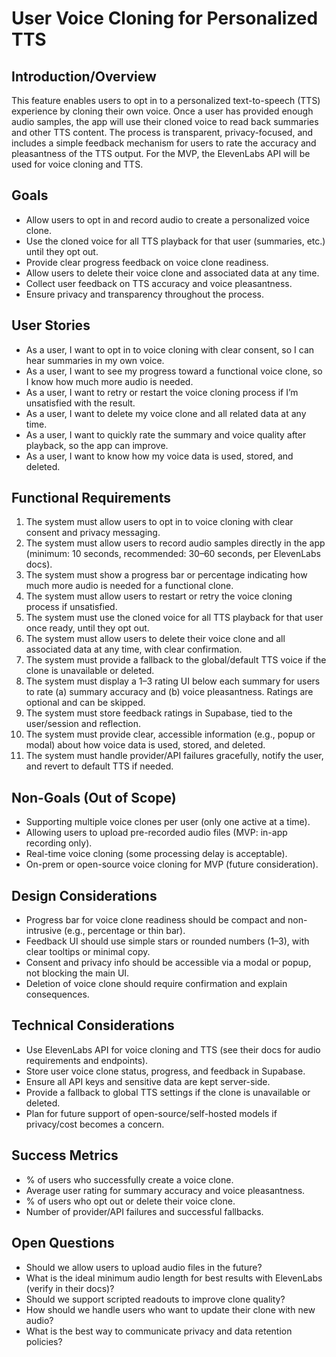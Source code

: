 # User Voice Cloning for Personalized TTS

## Introduction/Overview
This feature enables users to opt in to a personalized text-to-speech (TTS) experience by cloning their own voice. Once a user has provided enough audio samples, the app will use their cloned voice to read back summaries and other TTS content. The process is transparent, privacy-focused, and includes a simple feedback mechanism for users to rate the accuracy and pleasantness of the TTS output. For the MVP, the ElevenLabs API will be used for voice cloning and TTS.

## Goals
- Allow users to opt in and record audio to create a personalized voice clone.
- Use the cloned voice for all TTS playback for that user (summaries, etc.) until they opt out.
- Provide clear progress feedback on voice clone readiness.
- Allow users to delete their voice clone and associated data at any time.
- Collect user feedback on TTS accuracy and voice pleasantness.
- Ensure privacy and transparency throughout the process.

## User Stories
- As a user, I want to opt in to voice cloning with clear consent, so I can hear summaries in my own voice.
- As a user, I want to see my progress toward a functional voice clone, so I know how much more audio is needed.
- As a user, I want to retry or restart the voice cloning process if I’m unsatisfied with the result.
- As a user, I want to delete my voice clone and all related data at any time.
- As a user, I want to quickly rate the summary and voice quality after playback, so the app can improve.
- As a user, I want to know how my voice data is used, stored, and deleted.

## Functional Requirements
1. The system must allow users to opt in to voice cloning with clear consent and privacy messaging.
2. The system must allow users to record audio samples directly in the app (minimum: 10 seconds, recommended: 30–60 seconds, per ElevenLabs docs).
3. The system must show a progress bar or percentage indicating how much more audio is needed for a functional clone.
4. The system must allow users to restart or retry the voice cloning process if unsatisfied.
5. The system must use the cloned voice for all TTS playback for that user once ready, until they opt out.
6. The system must allow users to delete their voice clone and all associated data at any time, with clear confirmation.
7. The system must provide a fallback to the global/default TTS voice if the clone is unavailable or deleted.
8. The system must display a 1–3 rating UI below each summary for users to rate (a) summary accuracy and (b) voice pleasantness. Ratings are optional and can be skipped.
9. The system must store feedback ratings in Supabase, tied to the user/session and reflection.
10. The system must provide clear, accessible information (e.g., popup or modal) about how voice data is used, stored, and deleted.
11. The system must handle provider/API failures gracefully, notify the user, and revert to default TTS if needed.

## Non-Goals (Out of Scope)
- Supporting multiple voice clones per user (only one active at a time).
- Allowing users to upload pre-recorded audio files (MVP: in-app recording only).
- Real-time voice cloning (some processing delay is acceptable).
- On-prem or open-source voice cloning for MVP (future consideration).

## Design Considerations
- Progress bar for voice clone readiness should be compact and non-intrusive (e.g., percentage or thin bar).
- Feedback UI should use simple stars or rounded numbers (1–3), with clear tooltips or minimal copy.
- Consent and privacy info should be accessible via a modal or popup, not blocking the main UI.
- Deletion of voice clone should require confirmation and explain consequences.

## Technical Considerations
- Use ElevenLabs API for voice cloning and TTS (see their docs for audio requirements and endpoints).
- Store user voice clone status, progress, and feedback in Supabase.
- Ensure all API keys and sensitive data are kept server-side.
- Provide a fallback to global TTS settings if the clone is unavailable or deleted.
- Plan for future support of open-source/self-hosted models if privacy/cost becomes a concern.

## Success Metrics
- % of users who successfully create a voice clone.
- Average user rating for summary accuracy and voice pleasantness.
- % of users who opt out or delete their voice clone.
- Number of provider/API failures and successful fallbacks.

## Open Questions
- Should we allow users to upload audio files in the future?
- What is the ideal minimum audio length for best results with ElevenLabs (verify in their docs)?
- Should we support scripted readouts to improve clone quality?
- How should we handle users who want to update their clone with new audio?
- What is the best way to communicate privacy and data retention policies? 